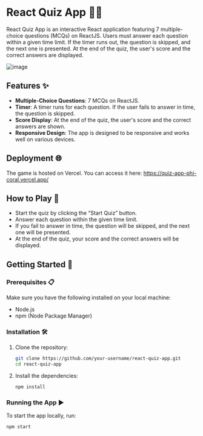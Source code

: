 # React Quiz App 📝🎉

React Quiz App is an interactive React application featuring 7 multiple-choice questions (MCQs) on ReactJS. Users must answer each question within a given time limit.
If the timer runs out, the question is skipped, and the next one is presented. At the end of the quiz, the user's score and the correct answers are displayed.


![image](https://github.com/user-attachments/assets/a361f0c6-77c7-4546-9928-1ec0288413fa)


## Features ✨

- **Multiple-Choice Questions**: 7 MCQs on ReactJS.
- **Timer**: A timer runs for each question. If the user fails to answer in time, the question is skipped.
- **Score Display**: At the end of the quiz, the user's score and the correct answers are shown.
- **Responsive Design**: The app is designed to be responsive and works well on various devices.

## Deployment 🌐

The game is hosted on Vercel. You can access it here: https://quiz-app-phi-coral.vercel.app/

## How to Play 🎯
 
 - Start the quiz by clicking the “Start Quiz” button.
 - Answer each question within the given time limit.
 - If you fail to answer in time, the question will be skipped, and the next one will be presented.
 - At the end of the quiz, your score and the correct answers will be displayed.

## Getting Started 🚀

### Prerequisites 📋

Make sure you have the following installed on your local machine:

- Node.js
- npm (Node Package Manager)

### Installation 🛠️

1. Clone the repository:
    ```bash
    git clone https://github.com/your-username/react-quiz-app.git
    cd react-quiz-app
    ```

2. Install the dependencies:
    ```bash
    npm install
    ```

### Running the App ▶️

To start the app locally, run:
```bash
npm start
